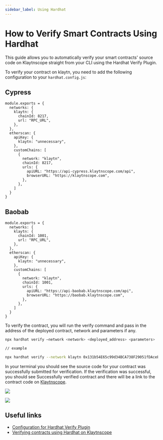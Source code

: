 ```yaml
---
sidebar_label: Using Hardhat
---
```


# How to Verify Smart Contracts Using Hardhat

This guide allows you to automatically verify your smart contracts' source code on Klaytnscope straight from your CLI using the Hardhat Verify Plugin. 

To verify your contract on klaytn, you need to add the following configuration to your `hardhat.config.js`:


## Cypress 

```
module.exports = {
  networks: {
    klaytn: {
      chainId: 8217,
      url: "RPC_URL",
    },
  },
  etherscan: {
    apiKey: {
      klaytn: "unnecessary",
    },
    customChains: [
      {
        network: "klaytn",
        chainId: 8217,
        urls: {
          apiURL: "https://api-cypress.klaytnscope.com/api",
          browserURL: "https://klaytnscope.com",
        },
      },
    ]
  }
}

```

## Baobab

```
module.exports = {
  networks: {
    klaytn: {
      chainId: 1001,
      url: "RPC_URL",
    },
  },
  etherscan: {
    apiKey: {
      klaytn: "unnecessary",
    },
    customChains: [
      {
        network: "klaytn",
        chainId: 1001,
        urls: {
          apiURL: "https://api-baobab.klaytnscope.com/api",
          browserURL: "https://baobab.klaytnscope.com",
        },
      },
    ]
  }
}
```
To verify the contract, you will run the verify command and pass in the address of the deployed contract, network and parameters if any. 

```bash
npx hardhat verify –network <network> <deployed_address> <parameters>

// example

npx hardhat verify --network klaytn 0x131b54E65c99d34BCA738F29051fDAceEa91C969 1000000000000000
```

In your terminal you should see the source code for your contract was successfully submitted for verification. If the verification was successful, you should see Successfully verified contract and there will be a link to the contract code on [Klaytnscope](https://baobab.klaytnscope.com/account/0x131b54E65c99d34BCA738F29051fDAceEa91C969?tabId=contractCode). 

![](/img/build/smart-contracts/verify/terminal-hh-verify.png) 

![](/img/build/smart-contracts/verify/scope-hh-verify.png) 

## Useful links

* [Configuration for Hardhat Verify Plugin](https://docs.klaytnscope.com/contract/configuration-for-hardhat-verify-plugin)
* [Verifying contracts using Hardhat on Klaytnscope](#)
